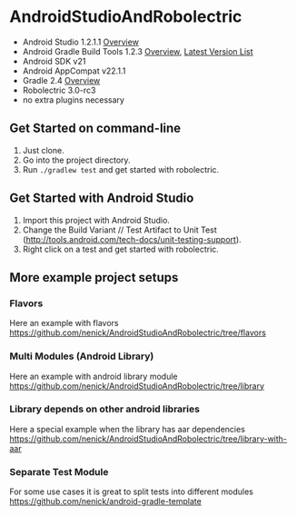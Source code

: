 # AndroidStudioAndRobolectric

- Android Studio 1.2.1.1 [Overview](http://tools.android.com/recent)
- Android Gradle Build Tools 1.2.3 [Overview](http://tools.android.com/tech-docs/new-build-system), [Latest Version List](http://mvnrepository.com/artifact/com.android.tools.build/gradle)
- Android SDK v21
- Android AppCompat v22.1.1
- Gradle 2.4 [Overview](http://gradle.org/docs/current/release-notes)
- Robolectric 3.0-rc3
- no extra plugins necessary

## Get Started on command-line
1. Just clone.
2. Go into the project directory.
2. Run `./gradlew test` and get started with robolectric.

## Get Started with Android Studio
1. Import this project with Android Studio.
2. Change the Build Variant // Test Artifact to Unit Test (http://tools.android.com/tech-docs/unit-testing-support).
3. Right click on a test and get started with robolectric.

## More example project setups

### Flavors
Here an example with flavors https://github.com/nenick/AndroidStudioAndRobolectric/tree/flavors

### Multi Modules (Android Library)
Here an example with android library module https://github.com/nenick/AndroidStudioAndRobolectric/tree/library 

### Library depends on other android libraries
Here a special example when the library has aar dependencies https://github.com/nenick/AndroidStudioAndRobolectric/tree/library-with-aar

### Separate Test Module
For some use cases it is great to split tests into different modules https://github.com/nenick/android-gradle-template
